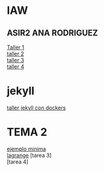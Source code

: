 # IAW
## ASIR2 ANA RODRIGUEZ
[Taller 1](talleres/taller1ana.md)  
[taller 2](talleres/taller2ana.md)  
[taller 3](talleres/taller3ana.md)  
[taller 4](talleres/taller4ana.md)  


# jekyll
[taller jekyll con dockers](talleres/Jekylltutorialanarodriguez.md)  

# TEMA 2
[ejemplo minima](https://anarodriguezm.github.io/actividad13_lamp_dockers/)  
[lagrange](https://anarodriguezm.github.io/lagrange/) 
[tarea 3]  
[tarea 4]  
